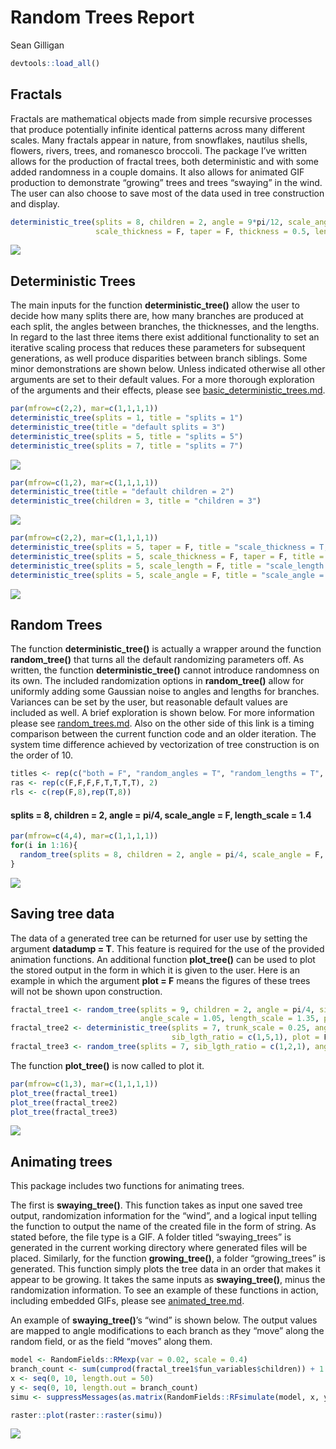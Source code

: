 Random Trees Report
================
Sean Gilligan

``` r
devtools::load_all()
```

## Fractals

Fractals are mathematical objects made from simple recursive processes
that produce potentially infinite identical patterns across many
different scales. Many fractals appear in nature, from snowflakes,
nautilus shells, flowers, rivers, trees, and romanesco broccoli. The
package I’ve written allows for the production of fractal trees, both
deterministic and with some added randomness in a couple domains. It
also allows for animated GIF production to demonstrate “growing” trees
and trees “swaying” in the wind. The user can also choose to save most
of the data used in tree construction and display.

``` r
deterministic_tree(splits = 8, children = 2, angle = 9*pi/12, scale_angle = F, 
                   scale_thickness = F, taper = F, thickness = 0.5, length_scale = 1.5)
```

<img src="random_trees_report_files/figure-gfm/unnamed-chunk-2-1.png" style="display: block; margin: auto;" />

## Deterministic Trees

The main inputs for the function <b>deterministic\_tree()</b> allow the
user to decide how many splits there are, how many branches are produced
at each split, the angles between branches, the thicknesses, and the
lengths. In regard to the last three items there exist additional
functionality to set an iterative scaling process that reduces these
parameters for subsequent generations, as well produce disparities
between branch siblings. Some minor demonstrations are shown below.
Unless indicated otherwise all other arguments are set to their default
values. For a more thorough exploration of the arguments and their
effects, please see
<a href="https://github.com/ST541-Fall2020/swankydoodledandy-project-randomtrees/blob/master/basic_deterministic_trees.md">basic\_deterministic\_trees.md</a>.

``` r
par(mfrow=c(2,2), mar=c(1,1,1,1))
deterministic_tree(splits = 1, title = "splits = 1")
deterministic_tree(title = "default splits = 3")
deterministic_tree(splits = 5, title = "splits = 5")
deterministic_tree(splits = 7, title = "splits = 7")
```

<img src="random_trees_report_files/figure-gfm/unnamed-chunk-3-1.png" style="display: block; margin: auto;" />

``` r
par(mfrow=c(1,2), mar=c(1,1,1,1))
deterministic_tree(title = "default children = 2")
deterministic_tree(children = 3, title = "children = 3")
```

<img src="random_trees_report_files/figure-gfm/unnamed-chunk-4-1.png" style="display: block; margin: auto;" />

``` r
par(mfrow=c(2,2), mar=c(1,1,1,1))
deterministic_tree(splits = 5, taper = F, title = "scale_thickness = T, taper = F")
deterministic_tree(splits = 5, scale_thickness = F, taper = F, title = "scale_thickness = F, taper = F")
deterministic_tree(splits = 5, scale_length = F, title = "scale_length = F")
deterministic_tree(splits = 5, scale_angle = F, title = "scale_angle = F")
```

<img src="random_trees_report_files/figure-gfm/unnamed-chunk-5-1.png" style="display: block; margin: auto;" />

## Random Trees

The function <b>deterministic\_tree()</b> is actually a wrapper around
the function <b>random\_tree()</b> that turns all the default
randomizing parameters off. As written, the function
<b>deterministic\_tree()</b> cannot introduce randomness on its own. The
included randomization options in <b>random\_tree()</b> allow for
uniformly adding some Gaussian noise to angles and lengths for branches.
Variances can be set by the user, but reasonable default values are
included as well. A brief exploration is shown below. For more
information please see
<a href="https://github.com/ST541-Fall2020/swankydoodledandy-project-randomtrees/blob/master/random_trees.md">random\_trees.md</a>.
Also on the other side of this link is a timing comparison between the
current function code and an older iteration. The system time difference
achieved by vectorization of tree construction is on the order of 10.

``` r
titles <- rep(c("both = F", "random_angles = T", "random_lengths = T", "both = T"), each = 4)
ras <- rep(c(F,F,F,F,T,T,T,T), 2)
rls <- c(rep(F,8),rep(T,8))
```

#### splits = 8, children = 2, angle = pi/4, scale\_angle = F, length\_scale = 1.4

``` r
par(mfrow=c(4,4), mar=c(1,1,1,1))
for(i in 1:16){
  random_tree(splits = 8, children = 2, angle = pi/4, scale_angle = F, length_scale = 1.4, random_angles = ras[i], random_lengths = rls[i], title = titles[i])
}
```

<img src="random_trees_report_files/figure-gfm/unnamed-chunk-7-1.png" style="display: block; margin: auto;" />

## Saving tree data

The data of a generated tree can be returned for user use by setting the
argument <b>datadump = T</b>. This feature is required for the use of
the provided animation functions. An additional function
<b>plot\_tree()</b> can be used to plot the stored output in the form in
which it is given to the user. Here is an example in which the argument
<b>plot = F</b> means the figures of these trees will not be shown upon
construction.

``` r
fractal_tree1 <- random_tree(splits = 9, children = 2, angle = pi/4, sib_lgth_ratio = c(1.5,1), sib_thk_ratio = c(1,1.5), 
                             angle_scale = 1.05, length_scale = 1.35, plot = F, datadump = T, title = "fractal_tree1")
fractal_tree2 <- deterministic_tree(splits = 7, trunk_scale = 0.25, angle_scale = 1.25, sib_thk_ratio = c(1,2,1), 
                                    sib_lgth_ratio = c(1,5,1), plot = F, datadump = T, title = "fractal_tree2")
fractal_tree3 <- random_tree(splits = 7, sib_lgth_ratio = c(1,2,1), angle = pi/6, plot = F, datadump = T, title = "fractal_tree3")
```

The function <b>plot\_tree()</b> is now called to plot it.

``` r
par(mfrow=c(1,3), mar=c(1,1,1,1))
plot_tree(fractal_tree1)
plot_tree(fractal_tree2)
plot_tree(fractal_tree3)
```

<img src="random_trees_report_files/figure-gfm/unnamed-chunk-9-1.png" style="display: block; margin: auto;" />

## Animating trees

This package includes two functions for animating trees.

The first is <b>swaying\_tree()</b>. This function takes as input one
saved tree output, randomization information for the “wind”, and a
logical input telling the function to output the name of the created
file in the form of string. As stated before, the file type is a GIF. A
folder titled “swaying\_trees” is generated in the current working
directory where generated files will be placed. Similarly, for the
function <b>growing\_tree()</b>, a folder “growing\_trees” is generated.
This function simply plots the tree data in an order that makes it
appear to be growing. It takes the same inputs as
<b>swaying\_tree()</b>, minus the randomization information. To see an
example of these functions in action, including embedded GIFs, please
see
<a href="https://github.com/ST541-Fall2020/swankydoodledandy-project-randomtrees/blob/master/animated_tree.md">animated\_tree.md</a>.

An example of <b>swaying\_tree()</b>’s “wind” is shown below. The output
values are mapped to angle modifications to each branch as they “move”
along the random field, or as the field “moves” along them.

``` r
model <- RandomFields::RMexp(var = 0.02, scale = 0.4)
branch_count <- sum(cumprod(fractal_tree1$fun_variables$children)) + 1
x <- seq(0, 10, length.out = 50)
y <- seq(0, 10, length.out = branch_count)
simu <- suppressMessages(as.matrix(RandomFields::RFsimulate(model, x, y, grid=TRUE)))

raster::plot(raster::raster(simu))
```

<img src="random_trees_report_files/figure-gfm/unnamed-chunk-10-1.png" style="display: block; margin: auto;" />

